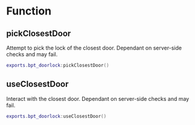 # Function

## pickClosestDoor

Attempt to pick the lock of the closest door. Dependant on server-side checks and may fail.

```lua
exports.bpt_doorlock:pickClosestDoor()
```

## useClosestDoor

Interact with the closest door. Dependant on server-side checks and may fail.

```lua
exports.bpt_doorlock:useClosestDoor()
```